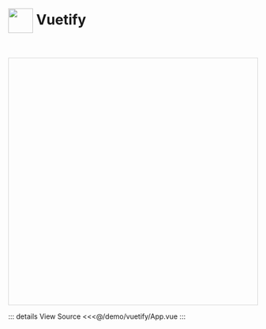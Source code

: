<script setup>
  import { SandpackProvider, SandpackLayout, SandpackPreview } from 'sandpack-vue3';
  import Main from './main.js?raw'
  import App from './App.vue?raw'
</script>

<style>
  #embed {
    width: 100%;
    height: 500px;
    margin-top: 50px;
    border: 1px groove lightgray;
  }
</style>

# <img style="vertical-align: middle; display: inline;" src="https://cdn.vuetifyjs.com/docs/images/logos/vuetify-logo-v3-dark.svg" width="50" height="50" /> Vuetify

<div id="embed">
 <SandpackProvider
    template="vite-vue"
    :files="{'/src/App.vue': App, '/src/main.js': Main}" :customSetup="{ 
        dependencies: { 
          '@opentf/vue-input-mask': 'latest',
          'vuetify': 'latest'
        }
      }"
    :options="{
        showNavigator: true,
      }"  
  >
    <SandpackLayout>
      <SandpackPreview style="height: 500px" />
    </SandpackLayout>
  </SandpackProvider>     
</div>


::: details View Source
<<<@/demo/vuetify/App.vue
:::